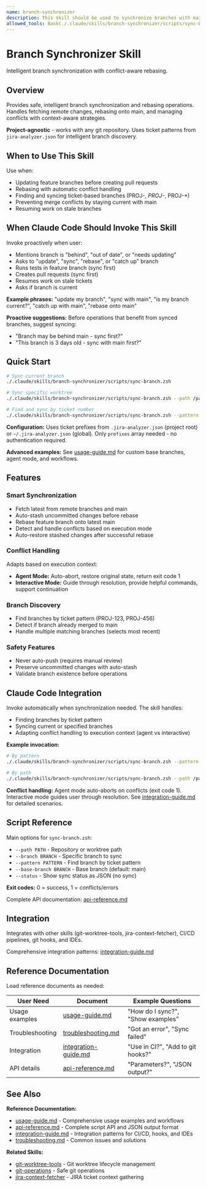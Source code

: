 ```yaml
---
name: branch-synchronizer
description: This skill should be used to synchronize branches with main via intelligent rebase. Handles conflict detection, auto-stash uncommitted changes, and supports project-agnostic workflows. Use when branches need updating before PRs, testing, or resuming work.
allowed_tools: Bash(./.claude/skills/branch-synchronizer/scripts/sync-branch.zsh *), Bash(jq:*)
---
```


# Branch Synchronizer Skill

Intelligent branch synchronization with conflict-aware rebasing.

## Overview

Provides safe, intelligent branch synchronization and rebasing operations. Handles fetching remote changes, rebasing onto main, and managing conflicts with context-aware strategies.

**Project-agnostic** - works with any git repository. Uses ticket patterns from `jira-analyzer.json` for intelligent branch discovery.

## When to Use This Skill

Use when:
- Updating feature branches before creating pull requests
- Rebasing with automatic conflict handling
- Finding and syncing ticket-based branches (PROJ-*, PROJ-*, PROJ-*)
- Preventing merge conflicts by staying current with main
- Resuming work on stale branches

## When Claude Code Should Invoke This Skill

Invoke proactively when user:
- Mentions branch is "behind", "out of date", or "needs updating"
- Asks to "update", "sync", "rebase", or "catch up" branch
- Runs tests in feature branch (sync first)
- Creates pull requests (sync first)
- Resumes work on stale tickets
- Asks if branch is current

**Example phrases:** "update my branch", "sync with main", "is my branch current?", "catch up with main", "rebase onto main"

**Proactive suggestions:** Before operations that benefit from synced branches, suggest syncing:
- "Branch may be behind main - sync first?"
- "This branch is 3 days old - sync with main first?"

## Quick Start

```zsh
# Sync current branch
./.claude/skills/branch-synchronizer/scripts/sync-branch.zsh

# Sync specific worktree
./.claude/skills/branch-synchronizer/scripts/sync-branch.zsh --path /path/to/worktree

# Find and sync by ticket number
./.claude/skills/branch-synchronizer/scripts/sync-branch.zsh --pattern PROJ-123
```

**Configuration:** Uses ticket prefixes from `.jira-analyzer.json` (project root) or `~/.jira-analyzer.json` (global). Only `prefixes` array needed - no authentication required.

**Advanced examples:** See [usage-guide.md](./references/usage-guide.md) for custom base branches, agent mode, and workflows.

## Features

### Smart Synchronization
- Fetch latest from remote branches and main
- Auto-stash uncommitted changes before rebase
- Rebase feature branch onto latest main
- Detect and handle conflicts based on execution mode
- Auto-restore stashed changes after successful rebase

### Conflict Handling
Adapts based on execution context:
- **Agent Mode:** Auto-abort, restore original state, return exit code 1
- **Interactive Mode:** Guide through resolution, provide helpful commands, support continuation

### Branch Discovery
- Find branches by ticket pattern (PROJ-123, PROJ-456)
- Detect if branch already merged to main
- Handle multiple matching branches (selects most recent)

### Safety Features
- Never auto-push (requires manual review)
- Preserve uncommitted changes with auto-stash
- Validate branch existence before operations

## Claude Code Integration

Invoke automatically when synchronization needed. The skill handles:
- Finding branches by ticket pattern
- Syncing current or specified branches
- Adapting conflict handling to execution context (agent vs interactive)

**Example invocation:**
```bash
# By pattern
./.claude/skills/branch-synchronizer/scripts/sync-branch.zsh --pattern PROJ-456

# By path
./.claude/skills/branch-synchronizer/scripts/sync-branch.zsh --path /path/to/worktree
```

**Conflict handling:** Agent mode auto-aborts on conflicts (exit code 1). Interactive mode guides user through resolution. See [integration-guide.md](./references/integration-guide.md) for detailed scenarios.

## Script Reference

Main options for `sync-branch.zsh`:
- `--path PATH` - Repository or worktree path
- `--branch BRANCH` - Specific branch to sync
- `--pattern PATTERN` - Find branch by ticket pattern
- `--base-branch BRANCH` - Base branch (default: main)
- `--status` - Show sync status as JSON (no sync)

**Exit codes:** 0 = success, 1 = conflicts/errors

Complete API documentation: [api-reference.md](./references/api-reference.md)

## Integration

Integrates with other skills (git-worktree-tools, jira-context-fetcher), CI/CD pipelines, git hooks, and IDEs.

Comprehensive integration patterns: [integration-guide.md](./references/integration-guide.md)

## Reference Documentation

Load reference documents as needed:

| User Need | Document | Example Questions |
|-----------|----------|-------------------|
| Usage examples | [usage-guide.md](./references/usage-guide.md) | "How do I sync?", "Show examples" |
| Troubleshooting | [troubleshooting.md](./references/troubleshooting.md) | "Got an error", "Sync failed" |
| Integration | [integration-guide.md](./references/integration-guide.md) | "Use in CI?", "Add to git hooks?" |
| API details | [api-reference.md](./references/api-reference.md) | "Parameters?", "JSON output?" |

## See Also

**Reference Documentation:**
- [usage-guide.md](./references/usage-guide.md) - Comprehensive usage examples and workflows
- [api-reference.md](./references/api-reference.md) - Complete script API and JSON output format
- [integration-guide.md](./references/integration-guide.md) - Integration patterns for CI/CD, hooks, and IDEs
- [troubleshooting.md](./references/troubleshooting.md) - Common issues and solutions

**Related Skills:**
- [git-worktree-tools](../git-worktree-tools/) - Git worktree lifecycle management
- [git-operations](../git-operations/) - Safe git operations
- [jira-context-fetcher](../jira-context-fetcher/) - JIRA ticket context gathering
